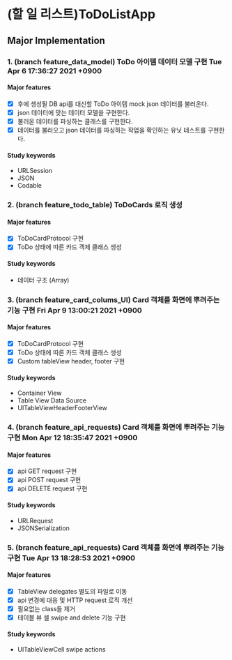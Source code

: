 # (할 일 리스트)ToDoListApp
## Major Implementation
### 1. (branch feature_data_model) ToDo 아이템 데이터 모델 구현 Tue Apr 6 17:36:27 2021 +0900
#### Major features
- [x] 후에 생성될 DB api를 대신할 ToDo 아이템 mock json 데이터를 불러온다. 
- [x] json 데이터에 맞는 데이터 모델을 구현한다.
- [x] 불러온 데이터를 파싱하는 클래스를 구현한다.
- [x] 데이터를 불러오고 json 데이터를 파싱하는 작업을 확인하는 유닛 테스트를 구현한다.

#### Study keywords
- URLSession
- JSON
- Codable

### 2. (branch feature_todo_table) ToDoCards 로직 생성
#### Major features
- [x] ToDoCardProtocol 구현
- [x] ToDo 상태에 따른 카드 객체 클래스 생성

#### Study keywords
- 데이터 구조 (Array)

### 3. (branch feature_card_colums_UI) Card 객체를 화면에 뿌려주는 기능 구현 Fri Apr 9 13:00:21 2021 +0900
#### Major features
- [x] ToDoCardProtocol 구현
- [x] ToDo 상태에 따른 카드 객체 클래스 생성
- [x] Custom tableView header, footer 구현

#### Study keywords
- Container View
- Table View Data Source
- UITableViewHeaderFooterView

### 4. (branch feature_api_requests) Card 객체를 화면에 뿌려주는 기능 구현 Mon Apr 12 18:35:47 2021 +0900
#### Major features
- [x] api GET request 구현
- [x] api POST request 구현
- [x] api DELETE request 구현

#### Study keywords
- URLRequest
- JSONSerialization

### 5. (branch feature_api_requests) Card 객체를 화면에 뿌려주는 기능 구현 Tue Apr 13 18:28:53 2021 +0900
#### Major features
- [x] TableView delegates 별도의 파일로 이동
- [x] api 변경에 대응 및 HTTP request 로직 개선
- [x] 필요없는 class들 제거
- [x] 테이블 뷰 셀 swipe and delete 기능 구현 

#### Study keywords
- UITableViewCell swipe actions
